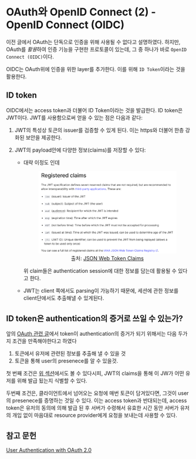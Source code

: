 # OAuth와 OpenID Connect (2) - OpenID Connect (OIDC)

이전 글에서 OAuth는 단독으로 인증을 위해 사용될 수 없다고 설명하였다. 하지만, OAuth를 *활용*하여 인증 기능을 구현한 프로토콜이 있는데, 그 중 하나가 바로 `OpenID Connect (OIDC)`이다.

OIDC는 OAuth위에 인증을 위한 layer를 추가한다. 이를 위해 `ID Token`이라는 것을 활용한다.

<!-- 그런데 기억해야할 점은, <b><i>OIDC는 OAuth를 기반으로 하므로, OAuth에서 보여지던 "권한위임"의 형태가 인증에서도 그대로 쓰인다는 점</i></b>이다. 이게 무슨 말인지는 지금은 잘 이해가 안갈 것이다. -->

## ID token

OIDC에서는 access token과 더불어 ID Token이라는 것을 발급한다. ID token은 JWT이다. JWT를 사용함으로써 얻을 수 있는 점은 다음과 같다:

1. JWT의 특성상 토큰의 issuer를 검증할 수 있게 된다. 이는 https와 더불어 한층 강화된 보안을 제공한다.
2. JWT의 payload안에 다양한 정보(claims)를 저장할 수 있다:

   - 대략 이정도 인데

       <figure>
       <img src='./img/6.png' width=500>
       <figcaption align = "center">출처: <a href='https://gruuuuu.github.io/security/ssofriends/'>JSON Web Token Claims</a></figcaption>
       </figure>

     위 claim들은 authentication session에 대한 정보를 담는데 활용될 수 있다고 한다.

   - JWT는 client 쪽에서도 parsing이 가능하기 때문에, 세션에 관한 정보를 client단에서도 추출해낼 수 있게된다.

## ID token은 authentication의 증거로 쓰일 수 있는가?

앞의 [OAuth 관련 글](./1_OAuth.md)에서 token이 authentication의 증거가 되기 위해서는 다음 두가지 조건을 만족해야한다고 하였다

1. 토큰에서 유저에 관련된 정보를 추출해 낼 수 있을 것
2. 토큰을 통해 user의 presenece를 알 수 있을것.

첫 번째 조건은 [위 섹션](#id-token)에서도 볼 수 있다시피, JWT의 claims을 통해 이 JW가 어떤 유저를 위해 발급 됬는지 식별할 수 있다.

두번째 조건은, 클라이언트에서 넘어오는 요청에 매번 토큰이 담겨있다면, 그것이 user의 presenece를 증명하는 것일 수 있다. 이는 access token과 반대되는데, access token은 유저의 동의에 의해 발급 된 후 서버가 수령해서 유효한 시간 동안 서버가 유저의 개입 없이 마음대로 resource provider에게 요청을 보내는데 사용할 수 있다.

<!-- ## ID Token이 있는데, access token은 왜 또 발급해?

내가 OIDC를 공부하면서 들었던 의문이다. OIDC를 통해 발급받은 ID Token이 인증의 역할을 한다고 했다. 그럼 이미 인증된 상태로서 client는 유저행세를 할 수 있는 것인데, 거기에 더불어 인가에 필요한 access token이 필요없는 것 같아 보였기 때문이다.

틀린 질문은 아닌데, "왜 access token도 발급되는가"에 대한 질문에 대한 답을 이렇다:

먼저, OIDC가 OAuth위에 지어진 프로토콜이라는 것을 알아야한다. OAuth의 핵심은 "권한의 위임"이다. OAuth를 통해 유저가 client에게 service provider의 서비스를 이용할 권한을 위힘했다. __*그런데 이제 OIDC를 통해서는 "로그인할 권한"까지 위임한 것이다!*__ 이는 OAuth와 OIDC의 workflow를 동시에 놓고 보면 이해하기 쉬워진다.

<figure>
<img src='./img/8.jpeg'>
<figcaption align = "center">출처: <a href='https://gruuuuu.github.io/security/ssofriends/'>호다닥 공부해보는 SSO와 친구들 (SAML, OAuth, OIDC)
</a><br/> 왼쪽이 OAuth, 오른쪽이 OIDC의 flow</figcaption>
</figure>

OIDC 없이 OAuth만으로 client가 access token, 즉 권한을 위임받으려면, client가 권한 위임요청을 할때마다 매번!유저가 로그인 해야한다.

하지만, OIDC를 통해 id token을 발급받은 client는, 유저로 부터 <i>로그인할 권한 (즉, 인증)</i>을 받은 셈이니, 이제 access token이 필요할 때 유저가 직접 로그인할 필요가 없어진다. 그냥 client는 자기가 가지고 있는 id token을 service provider에 보내서 access token을 발급받으면 되는 것이다.

이렇게 OIDC는 여전히 OAuth의 *권한위임* 방식을 활용하여 인증을 구현해내므로, OIDC는 *adding authentication layer on top of OAuth* 라고 하는 것이다.

## 이제 개념적으론 이해가 갔으니 카카오로그인 서비스를 이용해 보며 직접 OIDC를 사용해보자!! -->

## 참고 문헌

[User Authentication with OAuth 2.0](https://oauth.net/articles/authentication/)

